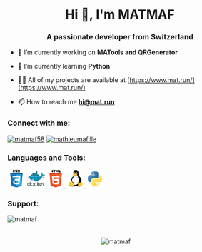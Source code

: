 <h1 align="center">Hi 👋, I'm MATMAF</h1>
<h3 align="center">A passionate developer from Switzerland</h3>

- 🔭 I’m currently working on **MATools and QRGenerator**

- 🌱 I’m currently learning **Python**

- 👨‍💻 All of my projects are available at [https://www.mat.run/](https://www.mat.run/)

- 📫 How to reach me **hi@mat.run**

<h3 align="left">Connect with me:</h3>
<p align="left">
<a href="https://twitter.com/matmaf58" target="blank"><img align="center" src="https://raw.githubusercontent.com/rahuldkjain/github-profile-readme-generator/master/src/images/icons/Social/twitter.svg" alt="matmaf58" height="30" width="40" /></a>
<a href="https://linkedin.com/in/mathieumafille" target="blank"><img align="center" src="https://raw.githubusercontent.com/rahuldkjain/github-profile-readme-generator/master/src/images/icons/Social/linked-in-alt.svg" alt="mathieumafille" height="30" width="40" /></a>
</p>

<h3 align="left">Languages and Tools:</h3>
<p align="left"> <a href="https://www.w3schools.com/css/" target="_blank" rel="noreferrer"> <img src="https://raw.githubusercontent.com/devicons/devicon/master/icons/css3/css3-original-wordmark.svg" alt="css3" width="40" height="40"/> </a> <a href="https://www.docker.com/" target="_blank" rel="noreferrer"> <img src="https://raw.githubusercontent.com/devicons/devicon/master/icons/docker/docker-original-wordmark.svg" alt="docker" width="40" height="40"/> </a> <a href="https://www.w3.org/html/" target="_blank" rel="noreferrer"> <img src="https://raw.githubusercontent.com/devicons/devicon/master/icons/html5/html5-original-wordmark.svg" alt="html5" width="40" height="40"/> </a> <a href="https://www.linux.org/" target="_blank" rel="noreferrer"> <img src="https://raw.githubusercontent.com/devicons/devicon/master/icons/linux/linux-original.svg" alt="linux" width="40" height="40"/> </a> <a href="https://www.python.org" target="_blank" rel="noreferrer"> <img src="https://raw.githubusercontent.com/devicons/devicon/master/icons/python/python-original.svg" alt="python" width="40" height="40"/> </a> </p>

<h3 align="left">Support:</h3>
<p><a href="https://ko-fi.com/matmaf"> <img align="left" src="https://cdn.ko-fi.com/cdn/kofi3.png?v=3" height="50" width="210" alt="matmaf" /></a></p><br><br>

<p><img align="center" src="https://github-readme-stats.vercel.app/api/top-langs?username=matmaf&show_icons=true&locale=en&layout=compact" alt="matmaf" /></p>
